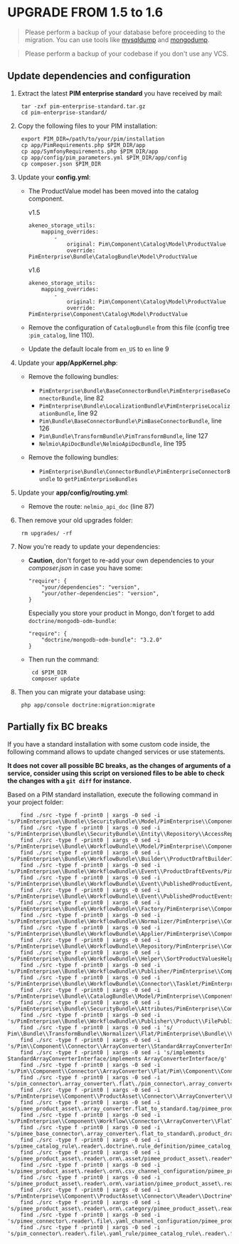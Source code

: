 # UPGRADE FROM 1.5 to 1.6

> Please perform a backup of your database before proceeding to the migration. You can use tools like  [mysqldump](http://dev.mysql.com/doc/refman/5.1/en/mysqldump.html) and [mongodump](http://docs.mongodb.org/manual/reference/program/mongodump/).

> Please perform a backup of your codebase if you don't use any VCS.


## Update dependencies and configuration

1. Extract the latest **PIM enterprise standard** you have received by mail:

    ```
     tar -zxf pim-enterprise-standard.tar.gz
     cd pim-enterprise-standard/
    ```

2. Copy the following files to your PIM installation:

    ```
     export PIM_DIR=/path/to/your/pim/installation
     cp app/PimRequirements.php $PIM_DIR/app
     cp app/SymfonyRequirements.php $PIM_DIR/app
     cp app/config/pim_parameters.yml $PIM_DIR/app/config
     cp composer.json $PIM_DIR
    ```

3. Update your **config.yml**:

    * The ProductValue model has been moved into the catalog component.
    
        v1.5
        ```
        akeneo_storage_utils:
            mapping_overrides:
                -
                    original: Pim\Component\Catalog\Model\ProductValue
                    override: PimEnterprise\Bundle\CatalogBundle\Model\ProductValue
        
        ```
        
        v1.6
        ```
        akeneo_storage_utils:
            mapping_overrides:
                -
                    original: Pim\Component\Catalog\Model\ProductValue
                    override: PimEnterprise\Component\Catalog\Model\ProductValue
        
        ```

    * Remove the configuration of `CatalogBundle` from this file (config tree :`pim_catalog`, line 110).
    * Update the default locale from `en_US` to `en` line 9

4. Update your **app/AppKernel.php**:

    * Remove the following bundles: 
        - `PimEnterprise\Bundle\BaseConnectorBundle\PimEnterpriseBaseConnectorBundle`, line 82
        - `PimEnterprise\Bundle\LocalizationBundle\PimEnterpriseLocalizationBundle`, line 92
        - `Pim\Bundle\BaseConnectorBundle\PimBaseConnectorBundle`, line 126 
        - `Pim\Bundle\TransformBundle\PimTransformBundle`, line 127
        - `Nelmio\ApiDocBundle\NelmioApiDocBundle`, line 195
        
    * Remove the following bundles: 
        - `PimEnterprise\Bundle\ConnectorBundle\PimEnterpriseConnectorBundle` to `getPimEnterpriseBundles`

5. Update your **app/config/routing.yml**: 

    * Remove the route: `nelmio_api_doc` (line 87)

6. Then remove your old upgrades folder: 
    ```
     rm upgrades/ -rf
    ```

7. Now you're ready to update your dependencies:

    * **Caution**, don't forget to re-add your own dependencies to your *composer.json* in case you have some:
        
        ```
        "require": {
            "your/dependencies": "version",
            "your/other-dependencies": "version",
        }
        ```
        
        Especially you store your product in Mongo, don't forget to add `doctrine/mongodb-odm-bundle`:
        
        ```
        "require": {
            "doctrine/mongodb-odm-bundle": "3.2.0"
        }
        ```
    
    * Then run the command:
    
        ```
         cd $PIM_DIR
         composer update
        ```

8. Then you can migrate your database using:

    ```
     php app/console doctrine:migration:migrate
    ```

## Partially fix BC breaks

If you have a standard installation with some custom code inside, the following command allows to update changed services or use statements.

**It does not cover all possible BC breaks, as the changes of arguments of a service, consider using this script on versioned files to be able to check the changes with a `git diff` for instance.**

Based on a PIM standard installation, execute the following command in your project folder:

```
    find ./src -type f -print0 | xargs -0 sed -i 's/PimEnterprise\\Bundle\\SecurityBundle\\Model/PimEnterprise\\Component\\Security\\Model/g'
    find ./src -type f -print0 | xargs -0 sed -i 's/PimEnterprise\\Bundle\\SecurityBundle\\Entity\\Repository\\AccessRepositoryInterface/PimEnterprise\\Component\\Security\\Repository\\AccessRepositoryInterface/g'
    find ./src -type f -print0 | xargs -0 sed -i 's/PimEnterprise\\Bundle\\WorkflowBundle\\Model/PimEnterprise\\Component\\Workflow\\Model/g'
    find ./src -type f -print0 | xargs -0 sed -i 's/PimEnterprise\\Bundle\\WorkflowBundle\\Builder\\ProductDraftBuilderInterface/PimEnterprise\\Component\\Workflow\\Builder\\ProductDraftBuilderInterface/g'
    find ./src -type f -print0 | xargs -0 sed -i 's/PimEnterprise\\Bundle\\WorkflowBundle\\Event\\ProductDraftEvents/PimEnterprise\\Component\\Workflow\\Event\\ProductDraftEvents/g'
    find ./src -type f -print0 | xargs -0 sed -i 's/PimEnterprise\\Bundle\\WorkflowBundle\\Event\\PublishedProductEvent/PimEnterprise\\Component\\Workflow\\Event\\PublishedProductEvent/g'
    find ./src -type f -print0 | xargs -0 sed -i 's/PimEnterprise\\Bundle\\WorkflowBundle\\Event\\PublishedProductEvents/PimEnterprise\\Component\\Workflow\\Event\\PublishedProductEvents/g'
    find ./src -type f -print0 | xargs -0 sed -i 's/PimEnterprise\\Bundle\\WorkflowBundle\\Factory/PimEnterprise\\Component\\Workflow\\Factory/g'
    find ./src -type f -print0 | xargs -0 sed -i 's/PimEnterprise\\Bundle\\WorkflowBundle\\Normalizer/PimEnterprise\\Component\\Workflow\\Normalizer/g'
    find ./src -type f -print0 | xargs -0 sed -i 's/PimEnterprise\\Bundle\\WorkflowBundle\\Applier/PimEnterprise\\Component\\Workflow\\Applier/g'
    find ./src -type f -print0 | xargs -0 sed -i 's/PimEnterprise\\Bundle\\WorkflowBundle\\Repository/PimEnterprise\\Component\\Workflow\\Repository/g'
    find ./src -type f -print0 | xargs -0 sed -i 's/PimEnterprise\\Bundle\\WorkflowBundle\\Helper\\SortProductValuesHelper/PimEnterprise\\Bundle\\WorkflowBundle\\Twig\\SortProductValuesHelper/g'
    find ./src -type f -print0 | xargs -0 sed -i 's/PimEnterprise\\Bundle\\WorkflowBundle\\Publisher/PimEnterprise\\Component\\Workflow\\Publisher/g'
    find ./src -type f -print0 | xargs -0 sed -i 's/PimEnterprise\\Bundle\\WorkflowBundle\\Connector\\Tasklet/PimEnterprise\\Component\\Workflow\\Connector\\Tasklet/g'
    find ./src -type f -print0 | xargs -0 sed -i 's/PimEnterprise\\Bundle\\CatalogBundle\\Model/PimEnterprise\\Component\\Catalog\\Model/g'
    find ./src -type f -print0 | xargs -0 sed -i 's/PimEnterprise\\Bundle\\SecurityBundle\\Attributes/PimEnterprise\\Component\\Security\\Attributes/g'
    find ./src -type f -print0 | xargs -0 sed -i 's/PimEnterprise\\Bundle\\WorkflowBundle\\Publisher\\Product\\FilePublisher/PimEnterprise\\Component\\Workflow\\Publisher\\Product\\FileInfoPublisher/g'
    find ./src -type f -print0 | xargs -0 sed -i 's/ Pim\\Bundle\\TransformBundle\\Normalizer\\Flat/PimEnterprise\\Bundle\\VersioningBundle\\Normalizer\\Flat/g'
    find ./src -type f -print0 | xargs -0 sed -i 's/Pim\\Component\\Connector\\ArrayConverter\\StandardArrayConverterInterface/Pim\\Component\\Connector\\ArrayConverter\\ArrayConverterInterface/g'
    find ./src -type f -print0 | xargs -0 sed -i 's/implements StandardArrayConverterInterface/implements ArrayConverterInterface/g'
    find ./src -type f -print0 | xargs -0 sed -i 's/Pim\\Component\\Connector\\ArrayConverter\\Flat/Pim\\Component\\Connector\\ArrayConverter\\FlatToStandard/g'
    find ./src -type f -print0 | xargs -0 sed -i 's/pim_connector\.array_converter\.flat\./pim_connector\.array_converter\.flat_to_standard\./g'
    find ./src -type f -print0 | xargs -0 sed -i 's/PimEnterprise\\Component\\ProductAsset\\Connector\\ArrayConverter\\FlatToStandard\\Tag/PimEnterprise\\Component\\ProductAsset\\Connector\\ArrayConverter\\FlatToStandard\\Tags/g'
    find ./src -type f -print0 | xargs -0 sed -i 's/pimee_product_asset\.array_converter.flat_to_standard.tag/pimee_product_asset.array_converter.flat_to_standard.tags/g'
    find ./src -type f -print0 | xargs -0 sed -i 's/PimEnterprise\\Component\\Workflow\\Connector\\ArrayConverter\\FlatToStandard\\ProductDraft/PimEnterprise\\Component\\Workflow\\Connector\\ArrayConverter\\FlatToStandard\\ProductDraftChanges/g'
    find ./src -type f -print0 | xargs -0 sed -i 's/pimee_base_connector\.array_converter\.flat_to_standard\.product_draft/pimee_base_connector\.array_converter\.flat_to_standard\.product_draft_changes/g'
    find ./src -type f -print0 | xargs -0 sed -i 's/pimee_catalog_rule\.reader\.doctrine\.rule_definition/pimee_catalog_rule\.reader\.database\.rule_definition/g'
    find ./src -type f -print0 | xargs -0 sed -i 's/pimee_product_asset\.reader\.orm\.asset/pimee_product_asset\.reader\.database\.asset/g'
    find ./src -type f -print0 | xargs -0 sed -i 's/pimee_product_asset\.reader\.orm\.csv_channel_configuration/pimee_product_asset\.reader\.database\.channel_configuration/g'
    find ./src -type f -print0 | xargs -0 sed -i 's/pimee_product_asset\.reader\.orm\.variation/pimee_product_asset\.reader\.database\.variation/g'
    find ./src -type f -print0 | xargs -0 sed -i 's/PimEnterprise\\Component\\ProductAsset\\Connector\\Reader\\Doctrine\\AssetCategoryReader/PimEnterprise\\Component\\ProductAsset\\Connector\\Reader\\Database\\AssetCategoryReader/g'
    find ./src -type f -print0 | xargs -0 sed -i 's/pimee_product_asset\.reader\.orm\.category/pimee_product_asset\.reader\.database\.category/g'
    find ./src -type f -print0 | xargs -0 sed -i 's/pimee_connector\.reader\.file\.yaml_channel_configuration/pimee_product_asset\.reader\.file\.yaml_channel_configuration/g'
    find ./src -type f -print0 | xargs -0 sed -i 's/pim_connector\.reader\.file\.yaml_rule/pimee_catalog_rule\.reader\.file\.yaml_rule/g'
```
